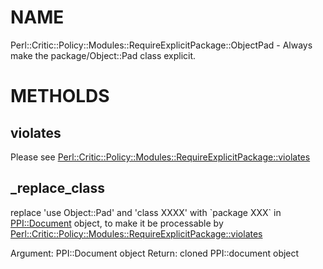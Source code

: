 # NAME

Perl::Critic::Policy::Modules::RequireExplicitPackage::ObjectPad - Always make the package/Object::Pad class explicit.

# METHOLDS

## violates

Please see [Perl::Critic::Policy::Modules::RequireExplicitPackage::violates](https://metacpan.org/pod/Perl%3A%3ACritic%3A%3APolicy%3A%3AModules%3A%3ARequireExplicitPackage%3A%3Aviolates)

## \_replace\_class

replace 'use Object::Pad' and 'class XXXX' with \`package XXX\` in [PPI::Document](https://metacpan.org/pod/PPI%3A%3ADocument) object, to make it be processable by [Perl::Critic::Policy::Modules::RequireExplicitPackage::violates](https://metacpan.org/pod/Perl%3A%3ACritic%3A%3APolicy%3A%3AModules%3A%3ARequireExplicitPackage%3A%3Aviolates)

Argument: PPI::Document object
Return: cloned PPI::document object
